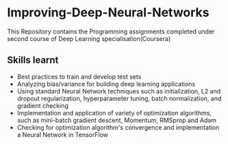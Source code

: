 # Improving-Deep-Neural-Networks

This Repository contains the Programming assignments completed under second course of Deep Learning specialisation(Coursera)

## Skills learnt

-  Best practices to train and develop test sets
-  Analyzing bias/variance for building deep learning applications
-  Using standard Neural Network techniques such as initialization, L2 and dropout regularization, hyperparameter tuning, batch normalization, and gradient checking
-  Implementation and application of variety of optimization algorithms, such as mini-batch gradient descent, Momentum, RMSprop and Adam
-  Checking for optimization algorithm's convergence and implementation a Neural Network in TensorFlow
